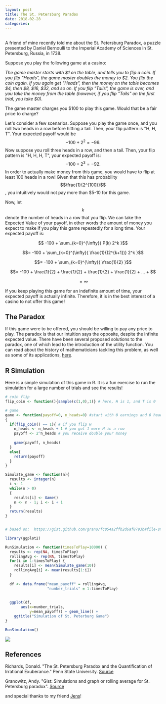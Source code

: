 ```yaml
---
layout: post
title: The St. Petersburg Paradox
date: 2018-02-28
categories:
---
```


<head>
<script type="text/javascript"
    src="http://cdn.mathjax.org/mathjax/latest/MathJax.js?config=TeX-AMS-MML_HTMLorMML">
</script>
</head>

<br>
A friend of mine recently told me about the St. Petersburg Paradox, a puzzle presented by Daniel Bernoulli to the Imperial Academy of Sciences in St. Petersburg, Russia, in 1738. 

Suppose you play the following game at a casino:

<i>The game master starts with $1 on the table, and tells you to flip a coin. If you flip "Heads", the game master doubles the money to $2. You flip the coin again. If you again get "Heads", then the money on the table becomes $4, then $8, $16, $32, and so on. If you flip "Tails", the game is over, and you take the money from the table (however, if you flip "Tails" on the first trial, you take $0). </i>

The game master charges you $100 to play this game. Would that be a fair price to charge?

Let's consider a few scenarios. Suppose you play the game once, and you roll two heads in a row before hitting a tail. Then, your flip pattern is "H, H, T". Your expected payoff would be $$-100 + 2^2 = -96.$$ Now suppose you roll three heads in a row, and then a tail. Then, your flip pattern is "H, H, H, T", your expected payoff is: $$ -100 + 2^3 = -92. $$ In order to actually make money from this game, you would have to flip at least 
100 heads in a row! Given that this has probability $$\frac{1}{2^{100}}$$, you intuitively would not pay more than $5-10 for this game.


Now, let $$k$$ denote the number of heads in a row that you flip. We can take the Expected Value of your payoff, in other words the amount of money you expect to make if you play this game repeatedly for a long time. Your expected payoff is: 

$$  -100 + \sum_{k=0}^{\infty}{ P(k) 2^k }$$

$$= -100 + \sum_{k=0}^{\infty}{ \frac{1}{(2^{k+1})} 2^k }$$

$$= -100 + \sum_{k=0}^{\infty}{ \frac{1}{2} }$$

$$= -100 + \frac{1}{2} + \frac{1}{2} + \frac{1}{2} + \frac{1}{2} + ... + $$

$$= \infty $$


If you keep playing this game for an indefinite amount of time, your expected payoff is actually infinite. Therefore, it is in the best interest of a casino to not offer this game!

## The Paradox

If this game were to be offered, you should be willing to pay any price to play. The paradox is that our intuition says the opposite, despite the infinite expected value. There have been several proposed solutions to the paradox, one of which lead to the introduction of the utility function. You can read about the history of mathematicians tackling this problem, as well as some of its applications, [here](http://personal.psu.edu/dsr11/bgsu/bgtalk1.pdf).


## R Simulation

Here is a simple simulation of this game in R. It is a fun exercise to run the simulation for a large number of trials and see the results! 


```r
# coin flip
flip_coin <- function(){sample(c(1,0),1)} # here, H is 1, and T is 0

# game
game <- function(payoff=0, n_heads=0) #start with 0 earnings and 0 heads
{
  if(flip_coin() == 1){ # if you flip H
    n_heads <- n_heads + 1 # you got 1 more H in a row
    payoff <- 2^n_heads # you receive double your money
    
    game(payoff, n_heads)
  }
  else{
    return(payoff)
  }
}

Simulate_game <- function(n){
  results <- integer(n)
  i <- 1
  while(n > 0)
  {
    results[i] <- Game()
    n <- n - 1; i <- i + 1
  }
  return(results)
}


# based on:  https://gist.github.com/grano/fc854a2ffb2d6af8793b#file-st-petersburg-simulations-r

library(ggplot2)

RunSimulation <- function(timesToPlay=10000) {
  results <- rep(NA, timesToPlay)
  rollingAvg <- rep(NA, timesToPlay)
  for(i in 1:timesToPlay) {
    results[i] <- mean(Simulate_game(10))
    rollingAvg[i] <- mean(results[1:i])
  }
  
  df <- data.frame("mean_payoff" = rollingAvg,
                   "number_trials" = 1:timesToPlay)
  
  
  ggplot(df, 
       aes(x=number_trials,
           y=mean_payoff)) + geom_line() +
    ggtitle("Simulation of St. Peterburg Game")
}

RunSimulation()

```

<img src="{{site.baseurl}}/static/game_plot.png"/>




## References

Richards, Donald. "The St. Petersburg Paradox and the Quantification of Irrational Exuberance." Penn State University. [Source](http://personal.psu.edu/dsr11/bgsu/bgtalk1.pdf)

Granowitz, Andy. "Gist: Simulations and graph or rolling average for St. Petersburg paradox". [Source](https://gist.github.com/grano/fc854a2ffb2d6af8793b#file-st-petersburg-simulations-r)

and special thanks to my friend [Jens](https://github.com/jensmalm)!










